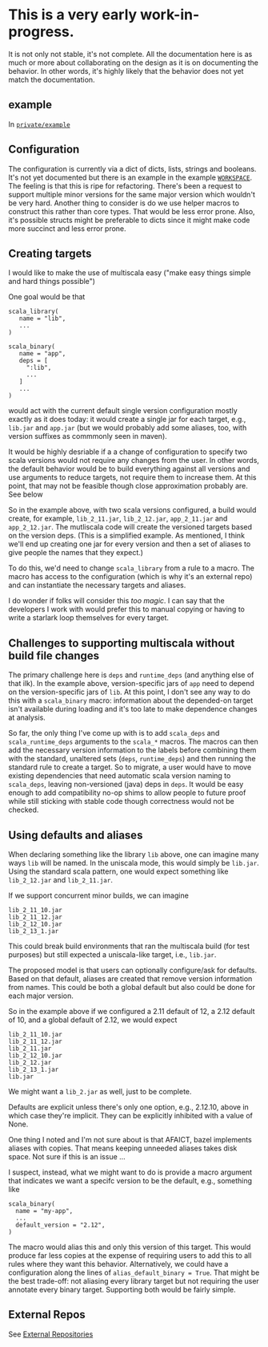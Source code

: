 # This is a very early work-in-progress.

It is not only not stable, it's not complete. All the documentation here is as much or more about collaborating on the design as it is on documenting the behavior. In other words, it's highly likely that the behavior does not yet match the documentation.

## example

In [`private/example`](private/example)

## Configuration

The configuration is currently via a dict of dicts, lists, strings and booleans. It's not yet documented but there is an example in the example [`WORKSPACE`]((private/example/WORKSPACE)). The feeling is that this is ripe for refactoring. There's been a request to support multiple minor versions for the same major version which wouldn't be very hard. Another thing to consider is do we use helper macros to construct this rather than core types. That would be less error prone. Also, it's possible structs might be preferable to dicts since it might make code more succinct and less error prone.

## Creating targets

I would like to make the use of multiscala easy ("make easy things simple and hard things possible")

One goal would be that

```
scala_library(
   name = "lib",
   ...
)

scala_binary(
   name = "app",
   deps = [
     ":lib",
     ...
   ]
   ...
)
```
would act with the current default single version configuration mostly exactly as it does today: it would create a single jar for each target, e.g., `lib.jar`  and `app.jar` (but we would probably add some aliases, too, with version suffixes as commmonly seen in maven).

It would be highly desriable if a a change of configuration to specify two scala versions would not require any changes from the user. In other words, the default behavior would be to build everything against all versions and use arguments to reduce targets, not require them to increase them. At this point, that may not be feasible though close approximation probably are. See below

So in the example above, with two scala versions configured, a build would create, for example,  `lib_2_11.jar`, `lib_2_12.jar`, `app_2_11.jar` and `app_2_12.jar`. The mutliscala code will create the versioned targets based on the version deps. (This is a simplified example. As mentioned, I think we'll end up creating one jar for every version and then a set of aliases to give people the names that they expect.)

To do this, we'd need to change `scala_library` from a rule to a macro. The macro has access to the configuration (which is why it's an external repo) and can instantiate the necessary targets and aliases.

I do wonder if folks will consider this _too magic_. I can say that the developers I work with would prefer this to manual copying or having to write a starlark loop themselves for every target.

## Challenges to supporting multiscala without build file changes

The primary challenge here is `deps` and `runtime_deps` (and anything else of that ilk). In the example above, version-specific jars of `app` need to depend on the version-specific jars of `lib`. At this point, I don't see any way to do this with a `scala_binary` macro: information about the depended-on target isn't available during loading and it's too late to make dependence changes at analysis.

So far, the only thing I've come up with is to add `scala_deps` and `scala_runtime_deps` arguments to the `scala_*` macros. The macros can then add the necessary version information to the labels before combining them with the standard, unaltered sets (`deps`, `runtime_deps`) and then running the standard rule to create a target. So to migrate, a user would have to move existing dependencies that need automatic scala version naming to `scala_deps`, leaving non-versioned (java) deps in `deps`. It would be easy enough to add compatibility no-op shims to allow people to future proof while still sticking with stable code though correctness would not be checked.

## Using defaults and aliases

When declaring something like the library `lib` above, one can imagine many ways `lib` will be named. In the uniscala mode, this would simply be `lib.jar`. Using the standard scala pattern, one would expect something like `lib_2_12.jar` and `lib_2_11.jar`.

If we support concurrent minor builds, we can imagine
```
lib_2_11_10.jar
lib_2_11_12.jar
lib_2_12_10.jar
lib_2_13_1.jar
```
This could break build environments that ran the multiscala build (for test purposes) but still expected a uniscala-like target, i.e., `lib.jar`.

The proposed model is that users can optionally configure/ask for defaults. Based on that default, aliases are created that remove version information from names. This could be both a global default but also could be done for each major version.

So in the example above if we configured a 2.11 default of 12, a 2.12 default of 10, and a global default of 2.12, we would expect
```
lib_2_11_10.jar
lib_2_11_12.jar
lib_2_11.jar
lib_2_12_10.jar
lib_2_12.jar
lib_2_13_1.jar
lib.jar
```
We might want a `lib_2.jar` as well, just to be complete.

Defaults are explicit unless there's only one option, e.g., 2.12.10, above in which case they're implicit. They can be explicitly inhibited with a value of None.

One thing I noted and I'm not sure about is that AFAICT, bazel implements aliases with copies. That means keeping unneeded aliases takes disk space. Not sure if this is an issue ...

I suspect, instead, what we might want to do is provide a macro argument that indicates we want a specifc version to be the default, e.g., something like
```
scala_binary(
  name = "my-app",
  ...
  default_version = "2.12",
)
```
The macro would alias this and only this version of this target. This would produce far less copies at the expense of requiring users to add this to all rules where they want this behavior. Alternatively, we could have a configuration along the lines of `alias_default_binary = True`. That might be the best trade-off: not aliasing every library target but not requiring the user annotate every binary target. Supporting both would be fairly simple.

## External Repos

See [External Repositories](ExternalReposistories.md)
